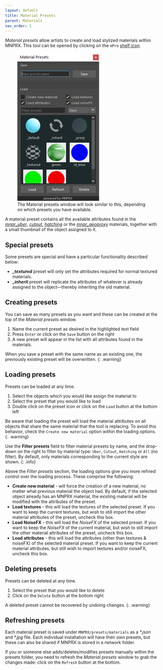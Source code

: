 ```yaml
---
layout: default
title: Material Presets
parent: Materials
nav_order: 1
---
```


_Material presets_ allow artists to create and load stylized materials within MNPRX. This tool can be opened by clicking on the `mPre` [shelf icon](../shelf).

<figure class="aio-ui">
	<img src="/media/material-presets/material-presets-2.png" alt="Material presets window">
	<figcaption>The Material presets window will look similar to this, depending on which presets you have available.</figcaption>
</figure>

A material preset contains all the available attributes found in the _[mnpr_uber](../uber)_, _[cutout](/styles/cutout#cutout-material)_, _[hatching](/styles/hatching#hatching-material)_ or the _[mnpr_geoproxy](../proxy)_ materials, together with a small thumbnail of the object assigned to it.


## Special presets
Some presets are special and have a particular functionality described below:

* _**_textured**_ preset will only set the attributes required for normal textured materials.
* _**_inherit**_ preset will replicate the attributes of whatever is already assigned to the object—thereby inheriting the old material.


## Creating presets
You can save as many presets as you want and these can be created at the top of the _Material presets_ window.
1. Name the current preset as desired in the highlighted text field
1. Press `Enter` or click on the `Save` button on the right
1. A new preset will appear in the list with all attributes found in the materials.

When you save a preset with the same name as an existing one, the previously existing preset will be overwritten.
{: .warning}


## Loading presets
Presets can be loaded at any time.
1. Select the objects which you would like assign the material to
1. Select the preset that you would like to load
1. Double click on the preset icon or click on the `Load` button at the bottom left

Be aware that loading the preset will load the material attributes on all objects that share the same material that the tool is replacing. To avoid this behavior, check the `Create new material` option within the loading options.
{: .warning}

Use the **Filter presets** field to filter material presets by name, and the drop-down on the right to filter by material type: `Uber`, `Cutout`, `Hatching` or `All` (no filter). By default, only materials corresponding to the current style are shown.
{: .info}

Above the _Filter presets_ section, the loading options give you more refined control over the loading process. These comprise the following:

* **Create new material** - will force the creation of a new material, no matter what previous material the object had. By default, if the selected object already has an MNPRX material, the existing material will be modified with the attributes of the preset.
* **Load textures** - this will load the textures of the selected preset. If you want to keep the current textures, but wish to still import the other material attributes of the preset, uncheck this box.
* **Load NoiseFX** - this will load the _NoiseFX_ of the selected preset. If you want to keep the _NoiseFX_ of the current material, but wish to still import the other material attributes of the preset, uncheck this box.
* **Load attributes** - this will load the attributes (other than textures & noiseFX) of the selected material preset. If you want to keep the current material attributes, but still wish to import textures and/or noiseFX, uncheck this box.


## Deleting presets
Presets can be deleted at any time.
1. Select the preset that you would like to delete
1. Click on the `Delete` button at the bottom right

 A deleted preset cannot be recovered by undoing changes.
 {: .warning}


## Refreshing presets
Each material preset is saved under `MNPRX/presets/materials` as a _\*.json_ and _\*.jpg_ file. Each individual installation will have their own presets, but these can also be shared if MNPRX is stored in a network folder.

If you or someone else adds/deletes/modifies presets manually within the presets folder, you need to refresh the _Material presets_ window to grab the changes made: click on the `Refresh` button at the bottom.